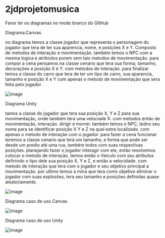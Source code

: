# 2jdprojetomusica

Favor ler os diagramas no modo branco do GitHub




Diagrama.Canvas

no diagrama temos a classe jogador que representa o personagem do jogador que tera de ter sua aparencia, nome, e posições X e Y.
Composto de metodos de interação e movimentação. também temos o NPC com a mesma logica e atribiutos porem sem tais metodos de movimentação.
para compor a cena pensamos na classe cenario que tera sua forma, tamanho, decorações e posição X e Y. com metodos de interação.
para finalizar temos a classe do carro que tera de ter um tipo de carro, sua aparencia, tamanho e posição X e Y com apenas o metodo de movimentação
que sera feita pelo jogador.


![image](https://github.com/lucasnoelgb/2jdprojetomusica/assets/129121307/a5dd8e55-2cb2-4980-969b-d374064eff23)




Diagrama Unity

tamos a classe do jogador que tera sua posição X, Y e Z para sua movimentação, onde também tera uma velociade X. com metodos então de movimentação, interação.
dirigir e morrer.
também temos o NPC, tedno seu nome para se identificar posição X Y e Z na qual estra localizado. com apenas o metodo de interação com o jogador.
para fazer a cena funcionar teremos a classe cenario que terá um tamanho, e forma que pode ser desde um predio até uma rua, também todos com suas respectivas posições.
planejando fazer o jogador interagir com ele, então resolvemos colocar o metodo de interação. temos então o Veiculo com seu atributos definindo o tipo dele sua posição X, Y e Z, e então a velocidade.
com metodo de interação que tera com o jogador e seu objetivo principal a movimentação. por ultimo temos a mina que tera como objetivo eliminar o jogador com suas explosões, tera seu tamanho e posições definidas quase 
aleatoriamente.

![image](https://github.com/lucasnoelgb/2jdprojetomusica/assets/129121307/4469887d-5fca-4db0-8057-8848d1a33c38)




Diagrama caso de uso Canvas


![image](https://github.com/lucasnoelgb/2jdprojetomusica/assets/127865166/aeaed262-cb95-4a6d-b5ee-0bebaea84546)



Diagrama caso de uso Unity

![image](https://github.com/lucasnoelgb/2jdprojetomusica/assets/127865166/8d885590-44de-4872-b596-7efbb2155372)

